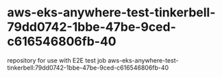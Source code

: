 # aws-eks-anywhere-test-tinkerbell-79dd0742-1bbe-47be-9ced-c616546806fb-40
repository for use with E2E test job aws-eks-anywhere-test-tinkerbell:79dd0742-1bbe-47be-9ced-c616546806fb-40
